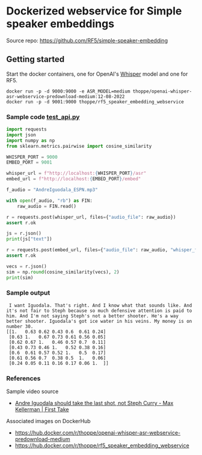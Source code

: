 # Dockerized webservice for Simple speaker embeddings

Source repo: https://github.com/RF5/simple-speaker-embedding

## Getting started

Start the docker containers, one for OpenAI's [Whisper](https://github.com/ahmetoner/whisper-asr-webservice) model and one for RF5.

```
docker run -p -d 9000:9000 -e ASR_MODEL=medium thoppe/openai-whisper-asr-webservice-predownload-medium:12-08-2022
docker run -p -d 9001:9000 thoppe/rf5_speaker_embedding_webservice
```

### Sample code [test_api.py](test_api.py)
```python
import requests
import json
import numpy as np
from sklearn.metrics.pairwise import cosine_similarity

WHISPER_PORT = 9000
EMBED_PORT = 9001

whisper_url = f"http://localhost:{WHISPER_PORT}/asr"
embed_url = f"http://localhost:{EMBED_PORT}/embed"

f_audio = "AndreIguodala_ESPN.mp3"

with open(f_audio, "rb") as FIN:
    raw_audio = FIN.read()

r = requests.post(whisper_url, files={"audio_file": raw_audio})
assert r.ok

js = r.json()
print(js["text"])

r = requests.post(embed_url, files={"audio_file": raw_audio, "whisper_file": r.content})
assert r.ok

vecs = r.json()
sim = np.round(cosine_similarity(vecs), 2)
print(sim)
```

### Sample output

```
 I want Iguodala. That's right. And I know what that sounds like. And it's not fair to Steph because so much defensive attention is paid to him. And I'm not saying Steph's not a better shooter. He's a way better shooter. Iguodala's got ice water in his veins. My money is on number 30.
[[1.   0.63 0.62 0.43 0.6  0.61 0.24]
 [0.63 1.   0.67 0.73 0.61 0.56 0.05]
 [0.62 0.67 1.   0.46 0.57 0.7  0.11]
 [0.43 0.73 0.46 1.   0.52 0.38 0.16]
 [0.6  0.61 0.57 0.52 1.   0.5  0.17]
 [0.61 0.56 0.7  0.38 0.5  1.   0.06]
 [0.24 0.05 0.11 0.16 0.17 0.06 1.  ]]
```

### References

Sample video source
+ [Andre Iguodala should take the last shot, not Steph Curry - Max Kellerman | First Take](https://www.youtube.com/watch?v=mLFZOTb4n_s)

Associated images on DockerHub

+   https://hub.docker.com/r/thoppe/openai-whisper-asr-webservice-predownload-medium
+   https://hub.docker.com/r/thoppe/rf5_speaker_embedding_webservice

